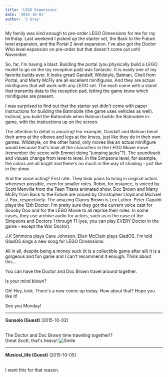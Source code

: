 ```yaml
---
title: 'LEGO Dimensions'
date: '2015-10-01'
author: 'J Gray'
---
```


<p>My family was kind enough to pre-order LEGO Dimensions for me for my birthday. Last weekend I picked up the starter set, the Back to the Future level expansion, and the Portal 2 level expansion. I've also got the Doctor Who level expansion on pre-order but that doesn't come out until November.</p><p>So, far, I'm having a blast. Building the portal (you physically build a LEGO model to go on the toy reception pad) was fantastic. It is easily one of my favorite builds ever. It looks great! Gandalf, Wildstyle, Batman, Chell from Portal, and Marty McFly are all excellent minifigures. And they are actual minifigures that will work with any LEGO set. The each come with a stand that transmits data to the reception pad, letting the game know which minifigures are present.</p><p>I was surprised to find out that the starter set didn't come with paper instructions for building the Batmobile (the game uses vehicles as well). Instead, you build the Batmobile when Batman builds the Batmobile in-game, with the instructions up on the screen.</p><p>The attention to detail is amazing! For example, Gandalf and Batman bend their arms at the elbows and legs at the knees, just like they do in their own games. Wildstyle, on the other hand, only moves like an actual minifigure would because that's how all the characters in the LEGO Movie move (remember the scene with Emmet doing "jumping jacks"?). The soundtrack and visuals change from level to level. In the Simpsons level, for example, the colors are all bright and there's no much in the way of shading - just like in the show.</p><p>And the voice acting? First rate. They took pains to bring in original actors whenever possible, even for smaller roles. Robin, for instance, is voiced by Scott Menville from the Teen Titans animated show. Doc Brown and Marty McFly from Back to the Future are voiced by Christopher Lloyd and Michael J. Fox, respectively. The amazing Clancy Brown is Lex Luthor. Peter Capaldi plays the 12th Doctor. I'm pretty sure they got the current voice cast for Scooby Doo and for the LEGO Movie to all reprise their roles. In some cases, they use archive audio for actors, such as in the case of the Simpsons and Doctors 1 through 11 (yes, you can play EVERY Doctor in the game - except the War Doctor).</p><p>J.K Simmons plays Cave Johnson. Ellen McClain plays GladOS. I'm told GladOS sings a new song for LEGO Dimensions.</p><p>All in all, despite being a money suck (it is a collectible game after all) it is a gorgeous and fun game and I can't recommend it enough. Think about this...</p><p>You can have the Doctor and Doc Brown travel around together.</p><p>Is your mind blown?</p><p>Oh! Hey, look. There's a new comic up today. How about that? Hope you like it! </p><p>See you Monday!</p>

---
**Gunsolo (Guest)** (2015-10-02)

<br> The Doctor and Doc Brown time traveling together!?<br>Great Scott, that's heavy! <img src="//smilies/smile.gif" alt="Smile" border="0"><br>

---
**Musical_life (Guest)** (2015-10-05)

<br> I want this for that reason.

